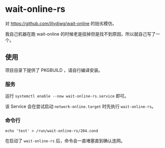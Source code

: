 # wait-online-rs

对 <https://github.com/lilydjwg/wait-online> 的拙劣模仿。

我自己机器在跑 wait-online 的时候老是挂掉但是找不到原因，所以就自己写了一个。

## 使用

项目目录下提供了 PKGBUILD ，请自行编译安装。

### 服务

运行 `systemctl enable --now wait-online-rs.service` 即可。

该 Service 会在尝试启动 `network-online.target` 时先执行 `wait-online-rs`。

### 命令行

`echo 'test' > /run/wait-online-rs/204.cond`

在启动了 `wait-online-rs` 后，命令会一直堵塞直到确认连网。
